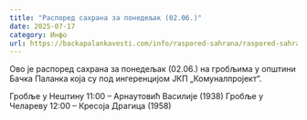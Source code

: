 ```yaml
---
title: "Распоред сахрана за понедељак (02.06.)"
date: 2025-07-17
category: Инфо
url: https://backapalankavesti.com/info/raspored-sahrana/raspored-sahrana-za-ponedeljak-02-06/
---
```


Ово је распоред сахрана за понедељак (02.06.) на гробљима у општини Бачка Паланка која су под ингеренцијом ЈКП „Комуналпројект“.

Гробље у Нештину
11:00 – Арнаутовић Василије (1938)
Гробље у Челареву
12:00 – Кресоја Драгица (1958)
